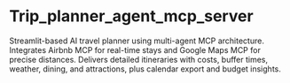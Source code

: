 # Trip_planner_agent_mcp_server
Streamlit-based AI travel planner using multi-agent MCP architecture. Integrates Airbnb MCP for real-time stays and Google Maps MCP for precise distances. Delivers detailed itineraries with costs, buffer times, weather, dining, and attractions, plus calendar export and budget insights.
